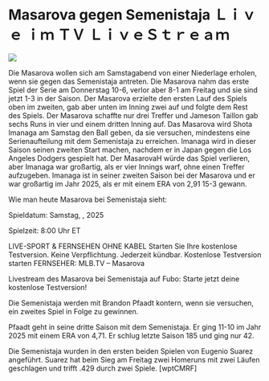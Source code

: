 # Masarova gegen Semenistaja Ｌｉｖｅ ｉｍ ＴＶ ＬｉｖｅＳｔｒｅａｍ  
  
  
[![](https://i.imgur.com/qSNzIqt.png)](https://movie.rssnews.media/DFVJFFyfk.php)  
  
Die Masarova wollen sich am Samstagabend von einer Niederlage erholen, wenn sie gegen das Semenistaja antreten. Die Masarova nahm das erste Spiel der Serie am Donnerstag 10-6, verlor aber 8-1 am Freitag und sie sind jetzt 1-3 in der Saison. Der Masarova erzielte den ersten Lauf des Spiels oben im zweiten, gab aber unten im Inning zwei auf und folgte dem Rest des Spiels. Der Masarova schaffte nur drei Treffer und Jameson Taillon gab sechs Runs in vier und einem dritten Inning auf. Das Masarova wird Shota Imanaga am Samstag den Ball geben, da sie versuchen, mindestens eine Serienaufteilung mit dem Semenistaja zu erreichen. Imanaga wird in dieser Saison seinen zweiten Start machen, nachdem er in Japan gegen die Los Angeles Dodgers gespielt hat. Der MasarovaH würde das Spiel verlieren, aber Imanaga war großartig, als er vier Innings warf, ohne einen Treffer aufzugeben. Imanaga ist in seiner zweiten Saison bei der Masarova und er war großartig im Jahr 2025, als er mit einem ERA von 2,91 15-3 gewann.

Wie man heute Masarova bei Semenistaja sieht:

Spieldatum: Samstag, , 2025

Spielzeit: 8:00 Uhr ET

LIVE-SPORT & FERNSEHEN OHNE KABEL
Starten Sie Ihre kostenlose Testversion. Keine Verpflichtung. Jederzeit kündbar.
Kostenlose Testversion starten
FERNSEHER: MLB.TV – Masarova

Livestream des Masarova bei Semenistaja auf Fubo: Starte jetzt deine kostenlose Testversion!

Die Semenistaja werden mit Brandon Pfaadt kontern, wenn sie versuchen, ein zweites Spiel in Folge zu gewinnen.

Pfaadt geht in seine dritte Saison mit dem Semenistaja. Er ging 11-10 im Jahr 2025 mit einem ERA von 4,71. Er schlug letzte Saison 185 und ging nur 42.

Die Semenistaja wurden in den ersten beiden Spielen von Eugenio Suarez angeführt. Suarez hat beim Sieg am Freitag zwei Homeruns mit zwei Läufen geschlagen und trifft .429 durch zwei Spiele. [wptCMRF]
